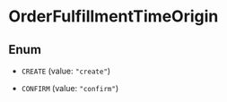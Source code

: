 

# OrderFulfillmentTimeOrigin

## Enum


* `CREATE` (value: `"create"`)

* `CONFIRM` (value: `"confirm"`)



